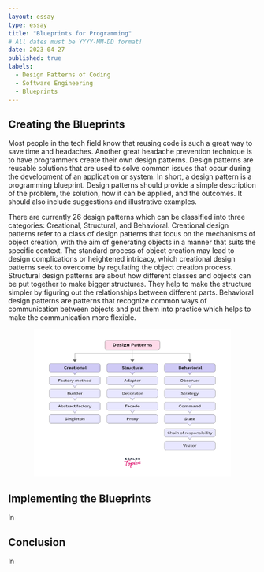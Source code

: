 ```yaml
---
layout: essay
type: essay
title: "Blueprints for Programming"
# All dates must be YYYY-MM-DD format!
date: 2023-04-27
published: true
labels:
  - Design Patterns of Coding
  - Software Engineering
  - Blueprints
---
```



## Creating the Blueprints

Most people in the tech field know that reusing code is such a great way to save time and headaches. Another great headache prevention technique is to have programmers create their own design patterns. Design patterns are reusable solutions that are used to solve common issues that occur during the development of an application or system. In short, a design pattern is a programming blueprint. Design patterns should provide a simple description of the problem, the solution, how it can be applied, and the outcomes. It should also include suggestions and illustrative examples.

There are currently 26 design patterns which can be classified into three categories: Creational, Structural, and Behavioral. Creational design patterns refer to a class of design patterns that focus on the mechanisms of object creation, with the aim of generating objects in a manner that suits the specific context. The standard process of object creation may lead to design complications or heightened intricacy, which creational design patterns seek to overcome by regulating the object creation process. Structural design patterns are about how different classes and objects can be put together to make bigger structures. They help to make the structure simpler by figuring out the relationships between different parts. Behavioral design patterns are patterns that recognize common ways of communication between objects and put them into practice which helps to make the communication more flexible.

<p align="center">
  <img width="400" height="300" src="../img/patterns.webp">
</p>


## Implementing the Blueprints

In

## Conclusion

In
